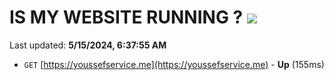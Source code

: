 # IS MY WEBSITE RUNNING ? [![](https://img.shields.io/static/v1?label=Sponsor&message=%E2%9D%A4&logo=GitHub&color=%23fe8e86)](https://github.com/sponsors/<username>)

Last updated: **5/15/2024, 6:37:55 AM**

- `GET` [https://youssefservice.me](https://youssefservice.me) - **Up** (155ms)
